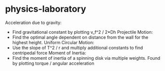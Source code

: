 # physics-laboratory

Acceleration due to gravity:

- Find gravitational constant by plotting v_f^2 / 2\*Dh
  Projectile Motion:
- Find the optimal angle dependent on distance from the wall for the highest height.
  Uniform Circular Motion:
- Use the slope of T^2 / r and multiply additional constants to find centripedal force
  Moment of Inertia:
- Find the moment of inertia of a spinning disk via multiple weights. Found by plotting torque / angular acceleration
